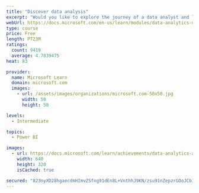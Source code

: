 ```yaml
---
title: "Discover data analysis"
excerpt: "Would you like to explore the journey of a data analyst and learn how a data analyst tells a story with data? In this module, you will explore the different roles in data and learn the different tasks of a data analyst."
webUrl: https://docs.microsoft.com/en-us/learn/modules/data-analytics-microsoft/
type: course
price: Free
length: PT23M
ratings:
  count: 9419
  average: 4.7839475
heat: 83

provider:
  name: Microsoft Learn
  domain: microsoft.com
  images:
    - url: /assets/images/organizations/microsoft.com-50x50.jpg
      width: 50
      height: 50

levels:
  - Intermediate

topics:
  - Power BI

images:
  - url: https://docs.microsoft.com/learn/achievements/data-analytics-and-microsoft-social.png
    width: 640
    height: 320
    isCached: true

secured: "823nyXD28hgaecdmHImvZSfng91dEn8L+VnthhJ9KN/zsu91nZepzrGOoJCbIm0WISoWuxPcdz2NWYny2Rr5ECgqE7GbBnUGv/13irqdzY4gIPfXMNHF0raN+w64D//C1DDdwBgVEexptznMH9zJ4b+skV7cuB6LPD0qL5Kd8lNBjbj4BSqu0BhGX+uXATwOHREeJgzbfsXs9Shyk2++KtkFSb/HFRoHCP9pQBUob0CO04CrwX4Eyp5ZsIZ8cUzB5VTsgeQqjFBhVQZrW0kkeKvlsPjqn153dzOVdXCExm/xwslhIl9WL0WY0Av1KIS59UB0m8ZPeJjKRQBK3hUeYxqIs0s1If7G1XySABC6JH3ng1R/NT44ucuYVqcGNPpZg/YfGl545mFcu0J1ERw3bT51i69plwIeE+yETAtwMi4=;eD02vU1HGxRZMGlBKnp+2A=="
---
```


